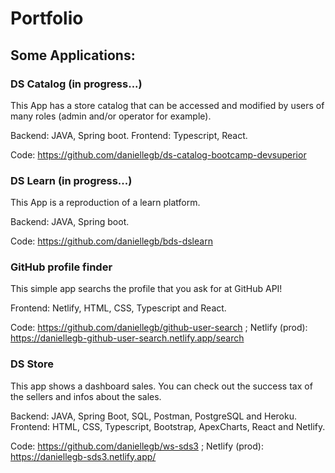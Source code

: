 # Portfolio

## Some Applications:

### DS Catalog (in progress...)

This App has a store catalog that can be accessed and modified by users of many roles (admin and/or operator for example). 

Backend: JAVA, Spring boot.
Frontend: Typescript, React.

Code: https://github.com/daniellegb/ds-catalog-bootcamp-devsuperior

### DS Learn (in progress...)

This App is a reproduction of a learn platform. 

Backend: JAVA, Spring boot.

Code: https://github.com/daniellegb/bds-dslearn

### GitHub profile finder

This simple app searchs the profile that you ask for at GitHub API!

Frontend: Netlify, HTML, CSS, Typescript and React.

Code: https://github.com/daniellegb/github-user-search ;
Netlify (prod): https://daniellegb-github-user-search.netlify.app/search


### DS Store

This app shows a dashboard sales. You can check out the success tax of the sellers and infos about the sales.

Backend: JAVA, Spring Boot, SQL, Postman, PostgreSQL and Heroku.
Frontend: HTML, CSS, Typescript, Bootstrap, ApexCharts, React and Netlify.

Code: https://github.com/daniellegb/ws-sds3 ;
Netlify (prod): https://daniellegb-sds3.netlify.app/

